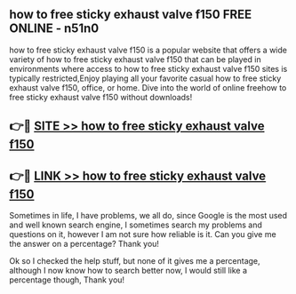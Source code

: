 ## how to free sticky exhaust valve f150 FREE ONLINE - n51n0

how to free sticky exhaust valve f150 is a popular website that offers a wide variety of how to free sticky exhaust valve f150 that can be played in environments where access to how to free sticky exhaust valve f150 sites is typically restricted,Enjoy playing all your favorite casual how to free sticky exhaust valve f150, office, or home. Dive into the world of online freehow to free sticky exhaust valve f150 without downloads!

## 👉🔴 [SITE >> how to free sticky exhaust valve f150](http://news.freeplayer.one?title=how_to_free_sticky_exhaust_valve_f150&ref=FRRE)

## 👉🔴 [LINK >> how to free sticky exhaust valve f150](http://news.freeplayer.one?title=how_to_free_sticky_exhaust_valve_f150&ref=FREE)

Sometimes in life, I have problems, we all do, since Google is the most used and well known search engine, I sometimes search my problems and questions on it, however I am not sure how reliable is it. Can you give me the answer on a percentage? Thank you!

Ok so I checked the help stuff, but none of it gives me a percentage, although I now know how to search better now, I would still like a percentage though, Thank you!